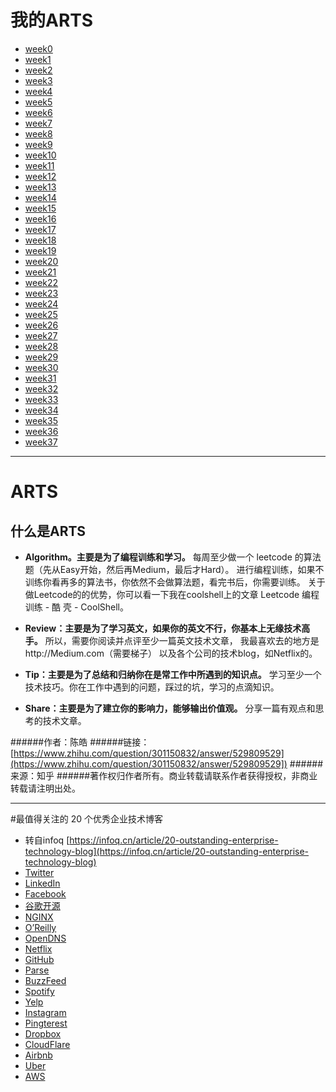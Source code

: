 # 我的ARTS
* [week0](src/week0/README.md)
* [week1](src/week1/README.md)
* [week2](src/week2/README.md)
* [week3](src/week3/README.md)
* [week4](src/week4/README.md)
* [week5](src/week5/README.md)
* [week6](src/week6/README.md)
* [week7](src/week7/README.md)
* [week8](src/week8/README.md)
* [week9](src/week9/README.md)
* [week10](src/week10/README.md)
* [week11](src/week11/README.md)
* [week12](src/week12/README.md)
* [week13](src/week13/README.md)
* [week14](src/week14/README.md)
* [week15](src/week15/README.md)
* [week16](src/week16/README.md)
* [week17](src/week17/README.md)
* [week18](src/week18/README.md)
* [week19](src/week19/README.md)
* [week20](src/week20/README.md)
* [week21](src/week21/README.md)
* [week22](src/week22/README.md)
* [week23](src/week23/README.md)
* [week24](src/week24/README.md)
* [week25](src/week25/README.md)
* [week26](src/week26/README.md)
* [week27](src/week27/README.md)
* [week28](src/week28/README.md)
* [week29](src/week29/README.md)
* [week30](src/week30/README.md)
* [week31](src/week31/README.md)
* [week32](src/week32/README.md)
* [week33](src/week33/README.md)
* [week34](src/week34/README.md)
* [week35](src/week35/README.md)
* [week36](src/week36/README.md)
* [week37](src/week37/README.md)

***
# ARTS
## 什么是ARTS
* **Algorithm。主要是为了编程训练和学习。** 
每周至少做一个 leetcode 的算法题（先从Easy开始，然后再Medium，最后才Hard）。
进行编程训练，如果不训练你看再多的算法书，你依然不会做算法题，看完书后，你需要训练。
关于做Leetcode的的优势，你可以看一下我在coolshell上的文章 
Leetcode 编程训练 - 酷 壳 - CoolShell。
* **Review：主要是为了学习英文，如果你的英文不行，你基本上无缘技术高手。**
所以，需要你阅读并点评至少一篇英文技术文章，
我最喜欢去的地方是http://Medium.com（需要梯子）
以及各个公司的技术blog，如Netflix的。

* **Tip：主要是为了总结和归纳你在是常工作中所遇到的知识点。**
学习至少一个技术技巧。你在工作中遇到的问题，踩过的坑，学习的点滴知识。
* **Share：主要是为了建立你的影响力，能够输出价值观。**
分享一篇有观点和思考的技术文章。

######作者：陈皓
######链接：[https://www.zhihu.com/question/301150832/answer/529809529](https://www.zhihu.com/question/301150832/answer/529809529])
######来源：知乎
######著作权归作者所有。商业转载请联系作者获得授权，非商业转载请注明出处。
***
#最值得关注的 20 个优秀企业技术博客
* 转自infoq [https://infoq.cn/article/20-outstanding-enterprise-technology-blog](https://infoq.cn/article/20-outstanding-enterprise-technology-blog)
* [Twitter](https://blog.twitter.com/engineering/en_us.html)
* [LinkedIn](https://engineering.linkedin.com/)
* [Facebook](https://code.fb.com/)
* [谷歌开源](http://google-opensource.blogspot.hk/)
* [NGINX](https://www.nginx.com/blog/)
* [O’Reilly](http://radar.oreilly.com/)
* [OpenDNS](https://engineering.opendns.com/)
* [Netflix](http://techblog.netflix.com/)
* [GitHub](https://githubengineering.com/)
* [Parse](http://blog.parseplatform.org/)
* [BuzzFeed](http://www.buzzfeed.com/techblog)
* [Spotify](https://labs.spotify.com/)
* [Yelp](http://www.yelp.com/engineering)
* [Instagram](http://instagram-engineering.tumblr.com/)
* [Pingterest](https://engineering.pinterest.com/)
* [Dropbox](https://blogs.dropbox.com/tech/)
* [CloudFlare](https://blog.cloudflare.com/)
* [Airbnb](https://medium.com/airbnb-engineering)
* [Uber](https://eng.uber.com/)
* [AWS](https://aws.amazon.com/cn/blogs/aws/)

